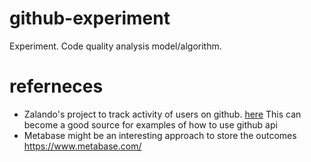# github-experiment

Experiment. Code quality analysis model/algorithm.

# referneces
- Zalando's project to track activity of users on github. [here](https://github.com/zalando-incubator/roadblock)
This can become a good source for examples of how to use github api
- Metabase might be an interesting approach to store the outcomes https://www.metabase.com/
